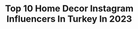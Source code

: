 ---
title: Top 10 Home Decor Instagram Influencers In Turkey In 2023
description: >-
  Find top home decor Instagram influencers in Turkey in 2023. Most popular hashtags: #homedecor #home #interior #homesweethome.
platform: Instagram
hits: 266
text_top: Analyze the best Instagram accounts on inBeat.
text_bottom: Our database holds 266 Instagram influencers like this in Turkey for you to contact.
profiles:
  - username: "filiz_home"
    fullname: >-
      filiz_home
    bio: >-
      M.K.A.💖 Masa sunumları ve ev dekorasyonu #homedecor #dekorasyonfikirleri FARMASİ ÜRüNLERİ İÇİN LİNK'E TIKLAYIP ÜYE OLUP SATIN ALABİLİRSİNİZ
    location: "Turkey"
    followers: 175948
    engagement: 114
    commentsToLikes: 0.063192
    id: ck8sylp3dl7ef0j78t5ha5aiw
    verified: false
    hashtags: "#tabledesign, #passionista, #masasunumu, #dekorasyonfikirleri"
  - username: "girlafikir"
    fullname: >-
      gırla fikir
    bio: >-
      🏠 homedecoration 💡DIY project 🌿 lifestyle 📧girlafikirgirlafikir@gmail.com
    location: "Turkey"
    followers: 19218
    engagement: 309
    commentsToLikes: 0.063906
    id: ck139k8nylpyw0i19znaiosrh
    verified: false
    hashtags: "#09022017, #can"
  - username: "kaktusistan"
    fullname: >-
      K A K T U S İ S T A N 🌸
    bio: >-
      Cansu🧚🏼‍♀️ MEB♨️Öğretmen👫🏻 İş birliği için📩✨ #PatikKızım 🐈 #plant 🌿 #homedecor 🏡
    location: "Turkey"
    followers: 9320
    engagement: 560
    commentsToLikes: 0.036205
    id: ck8tdcum42uge0j78fl581750
    verified: false
    hashtags: "#kaktu, #kaktus, #monstera, #cactalicious"
  - username: "tgbyucel"
    fullname: >-
      Tuğba YÜCEL YILMAZ
    bio: >-
      🇹🇷 💛♥️ Lifestyle 💁🏻‍♀️ homedecoration 🏠 İletişim 📩tyucelgs@gmail.com
    location: "Turkey"
    followers: 24149
    engagement: 157
    commentsToLikes: 0.014411
    id: ck9hberybgih00j785boyvqin
    verified: false
    hashtags: "#coffeeculture, #tu, #koronag, #fotografia"
  - username: "macrahome"
    fullname: >-
      macrahome
    bio: >-
      Modern Macrame ©•Home Living ©•Cotton Rope © #letsmakesomethingnatural #homedecor Shop Online:
    location: "Turkey"
    followers: 31097
    engagement: 95
    commentsToLikes: 0.032451
    id: ckaor679zlw5w0i78g4wmfcb3
    verified: false
    hashtags: "#home, #bohemyatako, #makrome, #macramedecor"
  - username: "ozge.urkmezz"
    fullname: >-
      Özge Ürkmez
    bio: >-
      🐆Lifestyle ✉️ ozge.urkmz@gmail.com 🤎@ersnurkmz
    location: "Turkey"
    followers: 8151
    engagement: 748
    commentsToLikes: 0.102381
    id: ck8td8tqn2dcv0j78qw55god0
    verified: false
    hashtags: "#me, #home, #girlsgirlsgirls, #filtre"
  - username: "blogzeynosu"
    fullname: >-
      Zeynep 🍂
    bio: >-
      𝓲𝓬𝓲𝓶´𝓭𝓮𝓷 𝓰𝓮𝓵𝓭𝓲 ♡︎
    location: "Turkey"
    followers: 7931
    engagement: 588
    commentsToLikes: 0.031076
    id: ckf5mfn57tla00j2355ycknu8
    verified: false
    hashtags: "#homesweethome, #sweet, #food, #interiordesign"
  - username: "thehomesocial"
    fullname: >-
      Ceren Kaya
    bio: >-
      Sharing my daily vibes🍃 ▪Interior | Lifestyle | Product photography📸 @thehomesocialphotography @b4soc ✉ cerenkaya@b4social.com
    location: "Turkey"
    followers: 17163
    engagement: 304
    commentsToLikes: 0.040991
    id: ck6ue7uzlpbvg0j71qqmphpna
    verified: false
    hashtags: "#scandinavianinterior, #scandinavianstyle, #myhmhome, #scandi"
  - username: "ayseorberk"
    fullname: >-
      ayse orberk
    bio: >-
      Antique store , interior decoration, antique , vintage , art, collectible items Turnacıbasi sok no:51 Cukurcuma Beyoğlu Istanbul
    location: "Turkey"
    followers: 5452
    engagement: 1400
    commentsToLikes: 0.125932
    id: ck5q0xerb88bi0i11xjsmraxq
    verified: false
    hashtags: "#antiqueshop, #uptown, #homedecoration, #livingroomdecor"
  - username: "aiser0se"
    fullname: >-
      aiserose
    bio: >-
      A i ş e g ü l Lifestyle&Mommblogger 🎀 I’m a D U A come true. Dua Asena & Azer Alparslan❤️ Collabs 📩 aiserosed@outlook.com
    location: "Turkey"
    followers: 134129
    engagement: 395
    commentsToLikes: 0.111836
    id: ck6tzhuxt9shu0j71tn7cya9l
    verified: false
    hashtags: "#family, #design, #motherhood, #instagood"
---